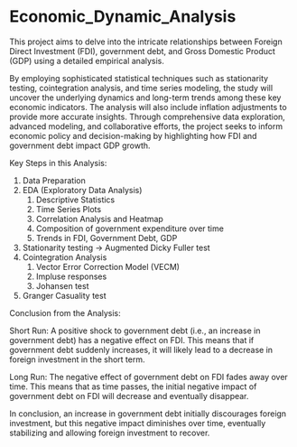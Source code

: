 # Economic_Dynamic_Analysis
This project aims to delve into the intricate relationships between Foreign Direct Investment (FDI), government debt, and Gross Domestic Product (GDP) using a detailed empirical analysis.

By employing sophisticated statistical techniques such as stationarity testing, cointegration analysis, and time series modeling, the study will uncover the underlying dynamics and long-term trends among these key economic indicators. 
The analysis will also include inflation adjustments to provide more accurate insights. 
Through comprehensive data exploration, advanced modeling, and collaborative efforts, the project seeks to inform economic policy and decision-making by highlighting how FDI and government debt impact GDP growth.

Key Steps in this Analysis: 
1. Data Preparation
2. EDA (Exploratory Data Analysis)
   1. Descriptive Statistics
   2. Time Series Plots
   3. Correlation Analysis and Heatmap
   4. Composition of government expenditure over time
   5. Trends in FDI, Government Debt, GDP
3. Stationarity testing -> Augmented Dicky Fuller test
4. Cointegration Analysis
   1. Vector Error Correction Model (VECM)
   2. Impluse responses
   3. Johansen test
5. Granger Casuality test

Conclusion from the Analysis:

Short Run: A positive shock to government debt (i.e., an increase in government debt) has a negative effect on FDI. This means that if government debt suddenly increases, it will likely lead to a decrease in foreign investment in the short term.

Long Run: The negative effect of government debt on FDI fades away over time. This means that as time passes, the initial negative impact of government debt on FDI will decrease and eventually disappear.

In conclusion, an increase in government debt initially discourages foreign investment, but this negative impact diminishes over time, eventually stabilizing and allowing foreign investment to recover.
